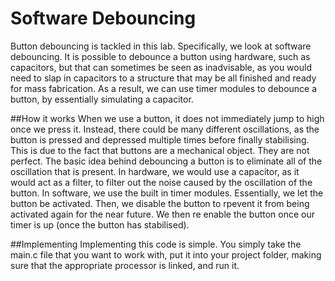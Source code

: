 # Software Debouncing
Button debouncing is tackled in this lab. Specifically, we look at software debouncing. It is possible to debounce a button
using hardware, such as capacitors, but that can sometimes be seen as inadvisable, as you would need to slap in 
capacitors to a structure that may be all finished and ready for mass fabrication. As a result, we can use timer modules 
to debounce a button, by essentially simulating a capacitor.

##How it works
When we use a button, it does not immediately jump to high once we press it. Instead, there could be many different
oscillations, as the button is pressed and depressed multiple times before finally stabilising. This is due to the fact
that buttons are a mechanical object. They are not perfect. The basic idea behind debouncing a button is to eliminate
all of the oscillation that is present. In hardware, we would use a capacitor, as it would act as a filter, to filter out
the noise caused by the oscillation of the button. In software, we use the built in timer modules. Essentially, we 
let the button be activated. Then, we disable the button to rpevent it from being activated again for the near future.
We then re enable the button once our timer is up (once the button has stabilised).

##Implementing
Implementing this code is simple. You simply take the main.c file that you want to work with, put it into your project 
folder, making sure that the appropriate processor is linked, and run it.

